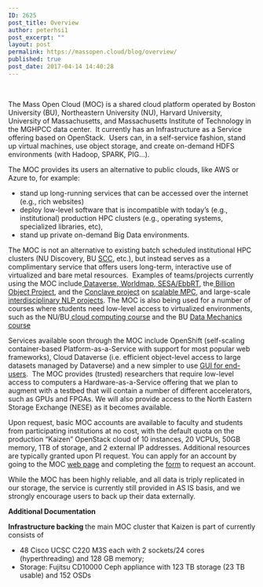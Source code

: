 ```yaml
---
ID: 2625
post_title: Overview
author: peterhsi1
post_excerpt: ""
layout: post
permalink: https://massopen.cloud/blog/overview/
published: true
post_date: 2017-04-14 14:40:28
---
```

&nbsp;

<span style="font-weight: 400;">The Mass Open Cloud (MOC) is a shared cloud platform operated by Boston University (BU), Northeastern University (NU), Harvard University, University of Massachusetts, and Massachusetts Institute of Technology in the MGHPCC data center.  It currently has an Infrastructure as a Service offering based on OpenStack.  Users can, in a self-service fashion, stand up virtual machines, use object storage, and create on-demand HDFS environments (with Hadoop, SPARK, PIG…).  </span>

<span style="font-weight: 400;">The MOC provides its users an alternative to public clouds, like AWS or Azure to, for example:</span>
<ul>
 	<li style="font-weight: 400;"><span style="font-weight: 400;">stand up long-running services that can be accessed over the internet (e.g., rich websites)</span></li>
 	<li style="font-weight: 400;"><span style="font-weight: 400;">deploy low-level software that is incompatible with today’s (e.g., institutional) production HPC clusters (e.g., operating systems, specialized libraries, etc), </span></li>
 	<li style="font-weight: 400;"><span style="font-weight: 400;">stand up private on-demand Big Data environments.  </span></li>
</ul>
<span style="font-weight: 400;">The MOC is not an alternative to existing batch scheduled institutional HPC clusters (NU Discovery, BU </span><a href="https://www.bu.edu/tech/support/research/computing-resources/scc/"><span style="font-weight: 400;">SCC</span></a><span style="font-weight: 400;">, etc.), but instead serves as a complimentary service that offers users long-term, interactive use of virtualized and bare metal resources.  Examples of teams/projects currently using the MOC include</span><a href="http://dataverse.org/"> <span style="font-weight: 400;">Dataverse</span></a><span style="font-weight: 400;">,</span><a href="http://worldmap.harvard.edu/"> <span style="font-weight: 400;">Worldmap</span></a><span style="font-weight: 400;">,</span><a href="http://sesa.github.io/"> <span style="font-weight: 400;">SESA/EbbRT</span></a><span style="font-weight: 400;">, the</span><a href="http://www.gis.harvard.edu/publications/building-open-source-real-time-billion-object-spatio-temporal-search-plaform"> <span style="font-weight: 400;">Billion Object Project</span></a><span style="font-weight: 400;">,</span> <span style="font-weight: 400;">a</span><span style="font-weight: 400;">n</span><span style="font-weight: 400;">d</span> <span style="font-weight: 400;">t</span><span style="font-weight: 400;">h</span><span style="font-weight: 400;">e</span> <a href="http://eprint.iacr.org/2016/883.pdf"><span style="font-weight: 400;">Conclave project</span></a> <span style="font-weight: 400;">o</span><span style="font-weight: 400;">n</span> <a href="http://multiparty.org/"><span style="font-weight: 400;">scalable MPC</span></a><a href="http://www.gis.harvard.edu/publications/building-open-source-real-time-billion-object-spatio-temporal-search-plaform"><span style="font-weight: 400;">,</span></a> <span style="font-weight: 400;">a</span><span style="font-weight: 400;">n</span><span style="font-weight: 400;">d</span> <span style="font-weight: 400;">l</span><span style="font-weight: 400;">a</span><span style="font-weight: 400;">r</span><span style="font-weight: 400;">g</span><span style="font-weight: 400;">e</span><span style="font-weight: 400;">-</span><span style="font-weight: 400;">s</span><span style="font-weight: 400;">c</span><span style="font-weight: 400;">a</span><span style="font-weight: 400;">l</span><span style="font-weight: 400;">e</span> <a href="https://www.bu.edu/today/2016/sail-software-application-innovation-lab/"><span style="font-weight: 400;">interdisciplinary NLP projects</span></a><span style="font-weight: 400;">. The MOC is also being used for a number of courses where students need low-level access to virtualized environments, such as the NU/BU</span><a href="http://okrieg.github.io/EC500/index-spring-2017.html"> <span style="font-weight: 400;">cloud computing course</span></a><span style="font-weight: 400;"> and the BU </span><a href="http://datamechanics.org/"><span style="font-weight: 400;">Data Mechanics course</span></a>

<span style="font-weight: 400;">Services available soon through the MOC include OpenShift (self-scaling container-based Platform-as-a-Service with support for most popular web frameworks), Cloud Dataverse (i.e. efficient object-level access to large datasets managed by Dataverse) and a new simpler to use </span><a href="https://massopen.cloud/blog/moc-marketplace/"><span style="font-weight: 400;">GUI for end-users</span></a><span style="font-weight: 400;">.  The MOC provides (trusted) researchers that require low-level access to computers a Hardware-as-a-Service offering that we plan to augment with a testbed that will contain a number of different accelerators, such as GPUs and FPGAs. We will also provide access to the North Eastern Storage Exchange (NESE) as it becomes available. </span>

<span style="font-weight: 400;">Upon request, basic MOC accounts are available to faculty and students from participating institutions at no cost, with the default quota on the production “Kaizen” OpenStack cloud of 10 instances, 20 VCPUs, 50GB memory, 1TB of storage, and 2 external IP addresses. Additional resources are typically granted upon PI request. You can apply for an account by going to the MOC </span><a href="https://massopen.cloud"><span style="font-weight: 400;">web page</span></a><span style="font-weight: 400;"> and completing the </span><a href="https://massopen.cloud/blog/user-account-request-form/"><span style="font-weight: 400;">form</span></a><span style="font-weight: 400;"> to request an account.</span>

While the MOC has been highly reliable, and all data is triply replicated in our storage, the service is currently still provided in AS IS basis, and we strongly encourage users to back up their data externally.

<b>Additional Documentation</b>

<b>Infrastructure backing </b><span style="font-weight: 400;">the main MOC cluster that Kaizen is part of currently consists of</span>
<ul>
 	<li style="font-weight: 400;"><span style="font-weight: 400;">48 Cisco UCSC C220 M3S each with 2 sockets/24 cores (hyperthreading) and 128 GB memory; </span></li>
 	<li style="font-weight: 400;"><span style="font-weight: 400;">Storage: Fujitsu CD10000 Ceph appliance with 123 TB storage (23 TB usable) and 152 OSDs</span></li>
</ul>
&nbsp;